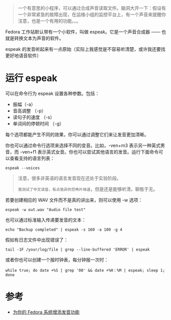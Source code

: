 > 一个有意思的小程序，可以通过合成声音读取文件。脑洞大开一下：假设有一个非常紧急的故障出现，在运维小组的监控平台上，有一个声音来提醒你注意，也是一个有用的功能。。。

Fedora 工作站默认带有一个小软件，叫做 espeak。它是一个声音合成器 —— 也就是转换文本为声音的软件。

espeak 的发音听起来有一点原始（实际上我感觉是不容易听清楚，或许我还要找更好地语音软件）

# 运行 espeak

可以在命令行为 espeak 设置各种参数。包括：

* 振幅（-a）
* 音高调整 （-p）
* 读句子的速度 （-s）
* 单词间的停顿时间 （-g）

每个选项都能产生不同的效果，你可以通过调整它们来让发音更加清晰。

你也可以通过命令行选项来选择不同的变音。比如，-ven+m3 表示另一种英式男音，而 -ven+f1 表示英式女音。你也可以尝试其他语言的发音。运行下面命令可以查看支持的语言列表：

```
espeak --voices
```

> 注意，很多非英语的语言发音现在还处于实验阶段。
>
> `我测试了中文读音，有点诡异的恐怖片味道`，但是还是能够听清，聊胜于无。

若要创建相应的 WAV 文件而不是真的讲出来，则可以使用 -w 选项：

```
espeak -w out.wav "Audio file test"
```

也可以通过标准输入传递要发音的文本：

```
echo "Backup completed" | espeak -s 160 -a 100 -g 4
```

假如有日志文件中出现错误了：

```
tail -1F /your/log/file | grep --line-buffered 'ERROR' | espeak
```

或者你也可以创建一个报时钟表，每分钟报一次时：

```
while true; do date +%S | grep '00' && date +%H：%M | espeak; sleep 1; done
```

# 参考

* [为你的 Fedora 系统增添发音功能](https://linux.cn/article-9204-1.html)